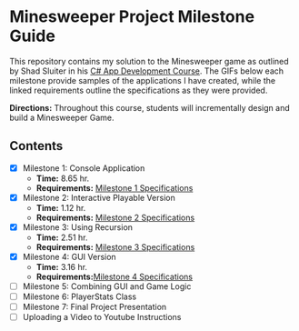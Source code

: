 # Minesweeper Project Milestone Guide
This repository contains my solution to the Minesweeper game as outlined by Shad Sluiter in his [C# App Development Course](https://www.youtube.com/playlist?list=PLhPyEFL5u-i03yjAvWPwYyG6s3K0jH8QX). The GIFs below each milestone provide samples of the applications I have created, while the linked requirements outline the specifications as they were provided.

**Directions:** Throughout this course, students will incrementally design and build a Minesweeper Game.

## Contents

- [x] Milestone 1: Console Application
    - **Time:** 8.65 hr. 
    - **Requirements:** [Milestone 1 Specifications](https://github.com/kuhlekt1v/Minesweeper/blob/main/Milestone1/README.md)
- [x] Milestone 2: Interactive Playable Version
    - **Time:** 1.12 hr. 
    - **Requirements:** [Milestone 2 Specifications](https://github.com/kuhlekt1v/Minesweeper/blob/main/Milestone2/README.md)
- [x] Milestone 3: Using Recursion
    - **Time:** 2.51 hr. 
    - **Requirements:** [Milestone 3 Specifications](https://github.com/kuhlekt1v/Minesweeper/blob/main/Milestone3/README.md)
- [x] Milestone 4: GUI Version
    - **Time:** 3.16 hr. 
    - **Requirements:**[Milestone 4 Specifications](https://github.com/kuhlekt1v/Minesweeper/blob/main/Milestone4/README.md)
- [ ] Milestone 5: Combining GUI and Game Logic
- [ ] Milestone 6: PlayerStats Class
- [ ] Milestone 7: Final Project Presentation
- [ ] Uploading a Video to Youtube Instructions
